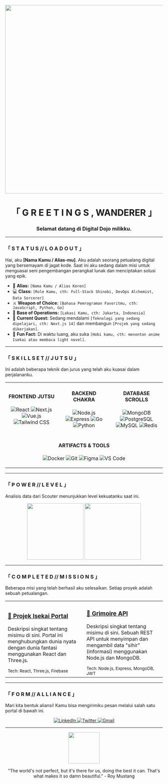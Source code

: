 <p align="center">
  <img src="https://media1.giphy.com/media/v1.Y2lkPTc5MGI3NjExM3Z0d2p4dHNrZzQxemc3N2d0djA2d3FqbmJnY3FqZGc5dTN6NWs5NyZlcD12MV9pbnRlcm5hbF9naWZfYnlfaWQmY3Q9Zw/qgQUggACpCjoMAgT37/giphy.gif" width="600" />
</p>

<h1 align="center">「 G R E E T I N G S , WANDERER 」</h1>
<h3 align="center">Selamat datang di Digital Dojo milikku.</h3>

---

### 「 S T A T U S // L O A D O U T 」

<p align="left"> 
  Hai, aku <strong>[Nama Kamu / Alias-mu]</strong>. Aku adalah seorang petualang digital yang bersemayam di jagat kode. Saat ini aku sedang dalam misi untuk menguasai seni pengembangan perangkat lunak dan menciptakan solusi yang epik.
</p>

- 👤 **Alias:** `[Nama Kamu / Alias Keren]`
- 💻 **Class:** `[Role Kamu, cth: Full-Stack Shinobi, DevOps Alchemist, Data Sorcerer]`
- ⚔️ **Weapon of Choice:** `[Bahasa Pemrograman Favoritmu, cth: JavaScript, Python, Go]`
- 📍 **Base of Operations:** `[Lokasi Kamu, cth: Jakarta, Indonesia]`
- 🚀 **Current Quest:** Sedang mendalami `[Teknologi yang sedang dipelajari, cth: Next.js 14]` dan membangun `[Projek yang sedang dikerjakan]`.
- 🌱 **Fun Fact:** Di waktu luang, aku suka `[Hobi kamu, cth: menonton anime Isekai atau membaca light novel]`.

---

### 「 S K I L L S E T // J U T S U 」

Ini adalah beberapa teknik dan jurus yang telah aku kuasai dalam perjalananku.

<table align="center" width="100%">
  <tr>
    <td align="center" width="33.33%">
      <h4>FRONTEND JUTSU</h4>
      <p>
        <img src="https://img.shields.io/badge/React-20232A?style=for-the-badge&logo=react&logoColor=61DAFB" alt="React" />
        <img src="https://img.shields.io/badge/Next.js-000000?style=for-the-badge&logo=nextdotjs&logoColor=white" alt="Next.js" />
        <img src="https://img.shields.io/badge/Vue.js-35495E?style=for-the-badge&logo=vuedotjs&logoColor=4FC08D" alt="Vue.js" />
        <img src="https://img.shields.io/badge/Tailwind_CSS-38B2AC?style=for-the-badge&logo=tailwind-css&logoColor=white" alt="Tailwind CSS" />
      </p>
    </td>
    <td align="center" width="33.33%">
      <h4>BACKEND CHAKRA</h4>
      <p>
        <img src="https://img.shields.io/badge/Node.js-339933?style=for-the-badge&logo=nodedotjs&logoColor=white" alt="Node.js" />
        <img src="https://img.shields.io/badge/Express.js-000000?style=for-the-badge&logo=express&logoColor=white" alt="Express" />
        <img src="https://img.shields.io/badge/Go-00ADD8?style=for-the-badge&logo=go&logoColor=white" alt="Go" />
        <img src="https://img.shields.io/badge/Python-3776AB?style=for-the-badge&logo=python&logoColor=white" alt="Python" />
      </p>
    </td>
    <td align="center" width="33.33%">
      <h4>DATABASE SCROLLS</h4>
      <p>
        <img src="https://img.shields.io/badge/MongoDB-4EA94B?style=for-the-badge&logo=mongodb&logoColor=white" alt="MongoDB" />
        <img src="https://img.shields.io/badge/PostgreSQL-4169E1?style=for-the-badge&logo=postgresql&logoColor=white" alt="PostgreSQL" />
        <img src="https://img.shields.io/badge/MySQL-4479A1?style=for-the-badge&logo=mysql&logoColor=white" alt="MySQL" />
        <img src="https://img.shields.io/badge/Redis-DC382D?style=for-the-badge&logo=redis&logoColor=white" alt="Redis" />
      </p>
    </td>
  </tr>
  <tr>
    <td colspan="3" align="center">
      <h4>ARTIFACTS & TOOLS</h4>
      <p>
        <img src="https://img.shields.io/badge/Docker-2496ED?style=for-the-badge&logo=docker&logoColor=white" alt="Docker" />
        <img src="https://img.shields.io/badge/Git-F05032?style=for-the-badge&logo=git&logoColor=white" alt="Git" />
        <img src="https://img.shields.io/badge/Figma-F24E1E?style=for-the-badge&logo=figma&logoColor=white" alt="Figma" />
        <img src="https://img.shields.io/badge/VS_Code-007ACC?style=for-the-badge&logo=visual-studio-code&logoColor=white" alt="VS Code" />
      </p>
    </td>
  </tr>
</table>

---

### 「 P O W E R // L E V E L 」

Analisis data dari Scouter menunjukkan level kekuatanku saat ini.

<p align="center">
  <img height="180em" src="https://github-readme-stats.vercel.app/api?username=GANTI-DENGAN-USERNAME-KAMU&show_icons=true&theme=tokyonight&include_all_commits=true&count_private=true"/>
  <img height="180em" src="https://github-readme-stats.vercel.app/api/top-langs/?username=GANTI-DENGAN-USERNAME-KAMU&layout=compact&langs_count=8&theme=tokyonight"/>
</p>

---

### 「 C O M P L E T E D // M I S S I O N S 」

Beberapa misi yang telah berhasil aku selesaikan. Setiap proyek adalah sebuah petualangan.

<table width="100%">
  <tr>
    <td width="50%">
      <h3><a href="[LINK-KE-PROJEK-1]">🚀 Projek Isekai Portal</a></h3>
      <p>Deskripsi singkat tentang misimu di sini. Portal ini menghubungkan dunia nyata dengan dunia fantasi menggunakan React dan Three.js.</p>
      <sub>Tech: React, Three.js, Firebase</sub>
    </td>
    <td width="50%">
      <h3><a href="[LINK-KE-PROJEK-2]">📜 Grimoire API</a></h3>
      <p>Deskripsi singkat tentang misimu di sini. Sebuah REST API untuk menyimpan dan mengambil data "sihir" (informasi) menggunakan Node.js dan MongoDB.</p>
      <sub>Tech: Node.js, Express, MongoDB, JWT</sub>
    </td>
  </tr>
</table>

---

### 「 F O R M // A L L I A N C E 」

Mari kita bentuk aliansi! Kamu bisa mengirimiku pesan melalui salah satu portal di bawah ini.

<p align="center">
  <a href="https://linkedin.com/in/[USERNAME-LINKEDIN-KAMU]">
    <img src="https://img.shields.io/badge/LinkedIn-0077B5?style=for-the-badge&logo=linkedin&logoColor=white" alt="LinkedIn" />
  </a>
  <a href="https://twitter.com/[USERNAME-TWITTER-KAMU]">
    <img src="https://img.shields.io/badge/Twitter-1DA1F2?style=for-the-badge&logo=twitter&logoColor=white" alt="Twitter" />
  </a>
  <a href="mailto:[EMAIL-KAMU]">
    <img src="https://img.shields.io/badge/Gmail-D14836?style=for-the-badge&logo=gmail&logoColor=white" alt="Gmail" />
  </a>
</p>

---
<p align="center">
  <img src="https://media1.giphy.com/media/v1.Y2lkPTc5MGI3NjExMDJ6NTR1cGk1bHNwbTNubzJzdXJ4cHdyMmxqMnVmeGZlN3drMWo5YSZlcD12MV9pbnRlcm5hbF9naWZfYnlfaWQmY3Q9cw/C21G6F_EVvA2Y/giphy.gif" width="100">
</p>
<p align="center">
  "The world's not perfect, but it's there for us, doing the best it can. That's what makes it so damn beautiful." - Roy Mustang
</p>
